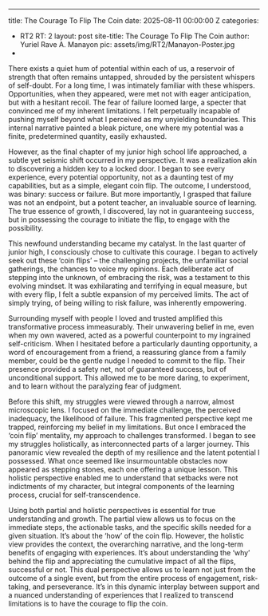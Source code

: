 ---
title: The Courage To Flip The Coin
date: 2025-08-11 00:00:00 Z
categories:
- RT2
RT: 2
layout: post
site-title: The Courage To Flip The Coin
author: Yuriel Rave A. Manayon
pic: assets/img/RT2/Manayon-Poster.jpg
-
There exists a quiet hum of potential within each of us, a reservoir of strength that
often remains untapped, shrouded by the persistent whispers of self-doubt. For a
long time, I was intimately familiar with these whispers. Opportunities, when they
appeared, were met not with eager anticipation, but with a hesitant recoil. The
fear of failure loomed large, a specter that convinced me of my inherent
limitations. I felt perpetually incapable of pushing myself beyond what I perceived
as my unyielding boundaries. This internal narrative painted a bleak picture, one
where my potential was a finite, predetermined quantity, easily exhausted.

However, as the final chapter of my junior high school life approached, a subtle
yet seismic shift occurred in my perspective. It was a realization akin to
discovering a hidden key to a locked door. I began to see every experience, every
potential opportunity, not as a daunting test of my capabilities, but as a simple,
elegant coin flip. The outcome, I understood, was binary: success or failure. But
more importantly, I grasped that failure was not an endpoint, but a potent
teacher, an invaluable source of learning. The true essence of growth, I
discovered, lay not in guaranteeing success, but in possessing the courage to
initiate the flip, to engage with the possibility.

This newfound understanding became my catalyst. In the last quarter of junior
high, I consciously chose to cultivate this courage. I began to actively seek out
these ‘coin flips’ – the challenging projects, the unfamiliar social gatherings, the
chances to voice my opinions. Each deliberate act of stepping into the unknown,
of embracing the risk, was a testament to this evolving mindset. It was exhilarating
and terrifying in equal measure, but with every flip, I felt a subtle expansion of my
perceived limits. The act of simply trying, of being willing to risk failure, was
inherently empowering.

Surrounding myself with people I loved and trusted amplified this transformative
process immeasurably. Their unwavering belief in me, even when my own
wavered, acted as a powerful counterpoint to my ingrained self-criticism. When I
hesitated before a particularly daunting opportunity, a word of encouragement
from a friend, a reassuring glance from a family member, could be the gentle
nudge I needed to commit to the flip. Their presence provided a safety net, not of
guaranteed success, but of unconditional support. This allowed me to be more
daring, to experiment, and to learn without the paralyzing fear of judgment.

Before this shift, my struggles were viewed through a narrow, almost microscopic
lens. I focused on the immediate challenge, the perceived inadequacy, the
likelihood of failure. This fragmented perspective kept me trapped, reinforcing my
belief in my limitations. But once I embraced the ‘coin flip’ mentality, my approach
to challenges transformed. I began to see my struggles holistically, as
interconnected parts of a larger journey. This panoramic view revealed the depth
of my resilience and the latent potential I possessed. What once seemed like
insurmountable obstacles now appeared as stepping stones, each one offering a
unique lesson. This holistic perspective enabled me to understand that setbacks
were not indictments of my character, but integral components of the learning
process, crucial for self-transcendence.

Using both partial and holistic perspectives is essential for true understanding and
growth. The partial view allows us to focus on the immediate steps, the actionable
tasks, and the specific skills needed for a given situation. It’s about the ‘how’ of
the coin flip. However, the holistic view provides the context, the overarching
narrative, and the long-term benefits of engaging with experiences. It’s about
understanding the ‘why’ behind the flip and appreciating the cumulative impact of
all the flips, successful or not. This dual perspective allows us to learn not just
from the outcome of a single event, but from the entire process of engagement,
risk-taking, and perseverance. It’s in this dynamic interplay between support and a
nuanced understanding of experiences that I realized to transcend limitations is to
have the courage to flip the coin.
